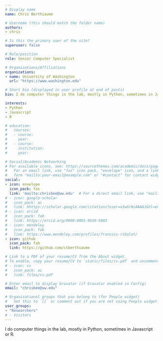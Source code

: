 ```yaml
---
# Display name
name: Chris Berthiaume

# Username (this should match the folder name)
authors:
- chris

# Is this the primary user of the site?
superuser: false

# Role/position
role: Senior Computer Specialist

# Organizations/Affiliations
organizations:
- name: University of Washington
  url: "https://www.washington.edu"

# Short bio (displayed in user profile at end of posts)
bio: I do computer things in the lab, mostly in Python, sometimes in Javascript or R.

interests:
- Python
- Javascript
- R

# education:
#   courses:
#   - course: 
#     year: 
#   - course: 
#     institution: 
#     year: 

# Social/Academic Networking
# For available icons, see: https://sourcethemes.com/academic/docs/page-builder/#icons
#   For an email link, use "fas" icon pack, "envelope" icon, and a link in the
#   form "mailto:your-email@example.com" or "#contact" for contact widget.
social:
- icon: envelope
  icon_pack: fas
  link: 'mailto:chrisbee@uw.edu'  # For a direct email link, use "mailto:test@example.org".
# - icon: google-scholar
#   icon_pack: ai
#   link: hhttps://scholar.google.com/citations?user=x3wGrNcAAAAJ&hl=en&oi=ao
# - icon: orcid
#   icon_pack: fab
#   link: https://orcid.org/0000-0001-9610-5883
# - icon: mendeley
#   icon_pack: fab
#   link: https://www.mendeley.com/profiles/francois-ribalet/  
- icon: github
  icon_pack: fab
  link: https://github.com/ctberthiaume 

# Link to a PDF of your resume/CV from the About widget.
# To enable, copy your resume/CV to `static/files/cv.pdf` and uncomment the lines below.
# - icon: cv
#   icon_pack: ai
#   link: files/cv.pdf

# Enter email to display Gravatar (if Gravatar enabled in Config)
email: "chrisbee@uw.edu"

# Organizational groups that you belong to (for People widget)
#   Set this to `[]` or comment out if you are not using People widget.
user_groups:
- "Researchers"
# - Visitors
---
```

I do computer things in the lab, mostly in Python, sometimes in Javascript or R.